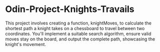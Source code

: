 # Odin-Project-Knights-Travails
This project involves creating a function, knightMoves, to calculate the shortest path a knight takes on a chessboard to travel between two coordinates. You'll implement a suitable search algorithm, ensure valid moves stay on the board, and output the complete path, showcasing the knight's movement.
